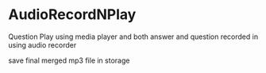 # AudioRecordNPlay

Question Play using media player and both answer and question recorded in using audio recorder 

save final merged mp3 file in storage
